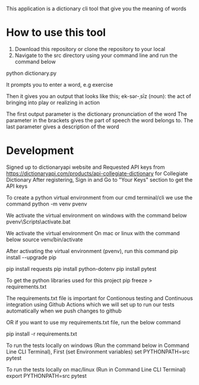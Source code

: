 This application is a dictionary cli tool that give you the meaning of words

# How to use this tool

1. Download this repository or clone the repository to your local
2. Navigate to the src directory using your command line and run the command below

python dictionary.py

It prompts you to enter a word, e.g exercise

Then it gives you an output that looks like this;
ek-sər-ˌsīz (noun): the act of bringing into play or realizing in action

The first output parameter is the dictionary pronunciation of the word
The parameter in the brackets gives the part of speech the word belongs to.
The last parameter gives a description of the word



# Development
Signed up to dictionaryapi website and Requested API keys from https://dictionaryapi.com/products/api-collegiate-dictionary for Collegiate Dictionary
After registering, Sign in and Go to "Your Keys" section to get the API keys


To create a python virtual environment from our cmd terminal/cli we use the command
python -m venv pvenv 

We activate the virtual environment on windows with the command below
pvenv\Scripts\activate.bat

We activate the virtual environment On mac or linux with the command below
source venv/bin/activate


After activating the virtual environment (pvenv), run this command
pip install --upgrade pip

pip install requests
pip install python-dotenv
pip install pytest

To get the python libraries used for this project
pip freeze > requirements.txt

The requirements.txt file is important for Contionous testing and Continuous integration using Github Actions which we will set up to run our tests automatically when we push changes to github

OR if you want to use my requirements.txt file, run the below command

pip install -r requirements.txt

To run the tests locally on windows (Run the command below in Command Line CLI Terminal), First (set Environment variables)
set PYTHONPATH=src
pytest

To run the tests locally on mac/linux (Run in Command Line CLI Terminal)
export PYTHONPATH=src
pytest



